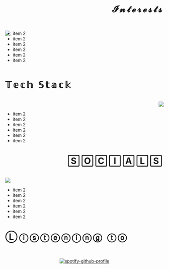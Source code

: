 <body>
<div>
  <h1 style="letter-spacing: 5px;" align="right"> 𝓘𝓷𝓽𝓮𝓻𝓮𝓼𝓽𝓼 </h1><br>
  <p style="float: left;">
    <img src="https://64.media.tumblr.com/d8a0b9c5763822186d1850c84540e7ae/da6337b831aba94d-76/s540x810/617c5f67c6dd9f5bd60d16aad771a9c706706823.gifv"/>
  </p>
  <p>
    <ul>
      <li>item 2</li>
      <li>item 2</li>
      <li>item 2</li>
      <li>item 2</li>
      <li>item 2</li>
      <li>item 2</li>
    </ul>
  </p>
</div>
<div style="clear: left;"></div>
<div>
<h1 align="left" style="letter-spacing: 5px;"> 𝕋𝕖𝕔𝕙 𝕊𝕥𝕒𝕔𝕜 </h1><br>
  <div align="right">
  <img src="https://64.media.tumblr.com/5ef9b6637f207f03394c83880355c83b/tumblr_oppipsA23V1s4u80lo1_500.gifv"/>
  </div>
   <p>
    <ul>
      <li>item 2</li>
      <li>item 2</li>
      <li>item 2</li>
      <li>item 2</li>
      <li>item 2</li>
      <li>item 2</li>
    </ul>
  </p>
</div>
<div>
<h1 align="right" style="letter-spacing: 5px;"> 🅂🄾🄲🄸🄰🄻🅂 </h1><br>
  <div align="left">
  <img src="https://64.media.tumblr.com/d8a0b9c5763822186d1850c84540e7ae/da6337b831aba94d-76/s540x810/617c5f67c6dd9f5bd60d16aad771a9c706706823.gifv"/>
  </div>
    <p>
    <ul>
      <li>item 2</li>
      <li>item 2</li>
      <li>item 2</li>
      <li>item 2</li>
      <li>item 2</li>
      <li>item 2</li>
    </ul>
  </p>
</div>
<div>
  <h1 align="left" style="letter-spacing: 5px;"> Ⓛⓘⓢⓣⓔⓝⓘⓝⓖ ⓣⓞ </h1><br>
  
  <div align="center">
  
[![spotify-github-profile](https://spotify-github-profile.vercel.app/api/view?uid=pikatree1&cover_image=true&theme=natemoo-re)](https://github.com/kittinan/spotify-github-profile)
</div>
</div>
  
</body>
